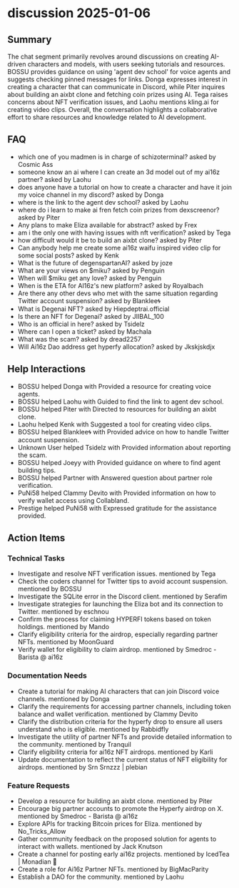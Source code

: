 # discussion 2025-01-06

## Summary
The chat segment primarily revolves around discussions on creating AI-driven characters and models, with users seeking tutorials and resources. BOSSU provides guidance on using 'agent dev school' for voice agents and suggests checking pinned messages for links. Donga expresses interest in creating a character that can communicate in Discord, while Piter inquires about building an aixbt clone and fetching coin prizes using AI. Tega raises concerns about NFT verification issues, and Laohu mentions kling.ai for creating video clips. Overall, the conversation highlights a collaborative effort to share resources and knowledge related to AI development.

## FAQ
- which one of you madmen is in charge of schizoterminal? asked by Cosmic Ass
- someone know an ai where I can create an 3d model out of my ai16z partner? asked by Laohu
- does anyone have a tutorial on how to create a character and have it join my voice channel in my discord? asked by Donga
- where is the link to the agent dev school? asked by Laohu
- where do i learn to make ai fren fetch coin prizes from dexscreenor? asked by Piter
- Any plans to make Eliza available for abstract? asked by Frex
- am i the only one with having issues with nft verification? asked by Tega
- how difficult would it be to build an aixbt clone? asked by Piter
- Can anybody help me create some ai16z waifu inspired video clip for some social posts? asked by Kenk
- What is the future of degenspartanAI? asked by joze
- What are your views on $miku? asked by Penguin
- When will $miku get any love? asked by Penguin
- When is the ETA for AI16z's new platform? asked by Royalbach
- Are there any other devs who met with the same situation regarding Twitter account suspension? asked by Blanklee🌀
- What is Degenai NFT? asked by Hiepdeptrai.official
- Is there an NFT for Degenai? asked by JIIBAL_100
- Who is an official in here? asked by Tsidelz
- Where can I open a ticket? asked by Machala
- What was the scam? asked by dread2257
- Will Ai16z Dao address get hyperfy allocation? asked by Jkskjskdjx

## Help Interactions
- BOSSU helped Donga with Provided a resource for creating voice agents.
- BOSSU helped Laohu with Guided to find the link to agent dev school.
- BOSSU helped Piter with Directed to resources for building an aixbt clone.
- Laohu helped Kenk with Suggested a tool for creating video clips.
- BOSSU helped Blanklee🌀 with Provided advice on how to handle Twitter account suspension.
- Unknown User helped Tsidelz with Provided information about reporting the scam.
- BOSSU helped Joeyy with Provided guidance on where to find agent building tips.
- BOSSU helped Partner with Answered question about partner role verification.
- PuNi58 helped Clammy Devito with Provided information on how to verify wallet access using Collabland.
- Prestige helped PuNi58 with Expressed gratitude for the assistance provided.

## Action Items

### Technical Tasks
- Investigate and resolve NFT verification issues. mentioned by Tega
- Check the coders channel for Twitter tips to avoid account suspension. mentioned by BOSSU
- Investigate the SQLite error in the Discord client. mentioned by Serafim
- Investigate strategies for launching the Eliza bot and its connection to Twitter. mentioned by eschnou
- Confirm the process for claiming HYPERFI tokens based on token holdings. mentioned by Mando
- Clarify eligibility criteria for the airdrop, especially regarding partner NFTs. mentioned by MoonGuard
- Verify wallet for eligibility to claim airdrop. mentioned by Smedroc - Barista @ ai16z

### Documentation Needs
- Create a tutorial for making AI characters that can join Discord voice channels. mentioned by Donga
- Clarify the requirements for accessing partner channels, including token balance and wallet verification. mentioned by Clammy Devito
- Clarify the distribution criteria for the hyperfy drop to ensure all users understand who is eligible. mentioned by Rabbidfly
- Investigate the utility of partner NFTs and provide detailed information to the community. mentioned by Tranquil
- Clarify eligibility criteria for ai16z NFT airdrops. mentioned by Karli
- Update documentation to reflect the current status of NFT eligibility for airdrops. mentioned by Srn Srnzzz | plebian

### Feature Requests
- Develop a resource for building an aixbt clone. mentioned by Piter
- Encourage big partner accounts to promote the Hyperfy airdrop on X. mentioned by Smedroc - Barista @ ai16z
- Explore APIs for tracking Bitcoin prices for Eliza. mentioned by No_Tricks_Allow
- Gather community feedback on the proposed solution for agents to interact with wallets. mentioned by Jack Knutson
- Create a channel for posting early ai16z projects. mentioned by IcedTea | Monadian 💜
- Create a role for Ai16z Partner NFTs. mentioned by BigMacParity
- Establish a DAO for the community. mentioned by Laohu